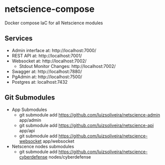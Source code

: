 # netscience-compose
Docker compose IaC for all Netscience modules

## Services
* Admin interface at: http://localhost:7000/
* REST API at: http://localhost:7001/
* Websocket at: http://localhost:7002/
  * Stdout Monitor Changes: http://localhost:7002/
* Swagger at: http://localhost:7880/
* PgAdmin at: http://localhost:7500/
* Postgres at: localhost:7432


## Git Submodules
* App Submodules
  * git submodule add https://github.com/luizsoliveira/netscience-admin app/admin
  * git submodule add https://github.com/luizsoliveira/netscience-api app/api
  * git submodule add https://github.com/luizsoliveira/netscience-websocket app/websocket
* Netscence nodes submodules
  * git submodule add https://github.com/luizsoliveira/netscience-cyberdefense nodes/cyberdefense